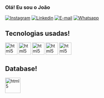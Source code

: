 
### Olá! Eu sou o João

[![Instagram](https://img.shields.io/badge/Instagram-E4405F?style=for-the-badge&logo=instagram&logoColor=white)](https://www.instagram.com/_jpmoraiss/)
[![Linkedin](https://img.shields.io/badge/LinkedIn-0077B5?style=for-the-badge&logo=linkedin&logoColor=white)](https://www.linkedin.com/in/jo%C3%A3o-pedro-0a7528137/)
[![E-mail](https://img.shields.io/badge/Gmail-D14836?style=for-the-badge&logo=gmail&logoColor=white)](jpmorais.ca11@gmail.com)
[![Whatsapp](https://img.shields.io/badge/WhatsApp-25D366?style=for-the-badge&logo=whatsapp&logoColor=white)](https://api.whatsapp.com/send/?phone=5511974656526&text&app_absent=0)

## Tecnologias usadas!

<div style="display: inline_block">
    <img height="40" aling="center" alt="html5" src="https://cdn.jsdelivr.net/gh/devicons/devicon/icons/html5/html5-original.svg"/>
    <img height="40" aling="center" alt="html5" src="https://cdn.jsdelivr.net/gh/devicons/devicon/icons/css3/css3-original.svg"/>
    <img height="40" aling="center" alt="html5" src="https://cdn.jsdelivr.net/gh/devicons/devicon/icons/javascript/javascript-original.svg"/>
    <img height="40" aling="center" alt="html5" src="https://cdn.jsdelivr.net/gh/devicons/devicon/icons/vuejs/vuejs-original.svg"/>
    <img height="40" aling="center" alt="html5" src="https://cdn.jsdelivr.net/gh/devicons/devicon/icons/rails/rails-original-wordmark.svg"/>
</div>

## Database!

<div>
    <img height="50" aling="center" alt="html5" src="https://cdn.jsdelivr.net/gh/devicons/devicon/icons/postgresql/postgresql-original.svg"/>
</div>
